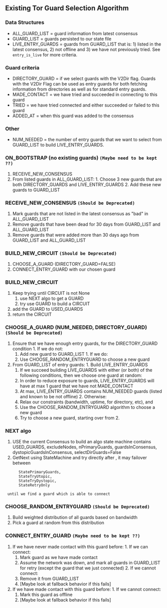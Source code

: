 ## Existing Tor Guard Selection Algorithm

### Data Structures
- ALL_GUARD_LIST = guard information from latest consensus
- GUARD_LIST = guards persisted to our state file
- LIVE_ENTRY_GUARDS = guards from GUARD_LIST that is: 1) listed in the latest consensus, 2) not offline and 3) we have not previously tried. See `entry_is_live` for more criteria.

### Guard criteria
- DIRECTORY_GUARD = if we select guards with the V2Dir flag. Guards with the V2Dir Flag can be used as entry guards for both fetching information from directories as well as for standard entry guards.
- MADE_CONTACT = we have tried and succeeded in connecting to this guard
- TRIED = we have tried connected and either succeeded or failed to this guard
- ADDED_AT = when this guard was added to the consensus

### Other
- NUM_NEEDED = the number of entry guards that we want to select from GUARD_LIST to build LIVE_ENTRY_GUARDS.

### ON_BOOTSTRAP (no existing guards) `(Maybe need to be kept ??)`
  1. RECEIVE_NEW_CONSENSUS
  2. From listed guards in ALL_GUARD_LIST:
    1. Choose 3 new guards that are both DIRECTORY_GUARDS and LIVE_ENTRY_GUARDS
    2. Add these new guards to GUARD_LIST

### RECEIVE_NEW_CONSENSUS `(Should be Deprecated)`
  1. Mark guards that are not listed in the latest consensus as "bad" in ALL_GUARD_LIST
  2. Remove guards that have been dead for 30 days from GUARD_LIST and ALL_GUARD_LIST
  3. Remove guards that were added more than 30 days ago from GUARD_LIST and ALL_GUARD_LIST

### BUILD_NEW_CIRCUIT `(Should be Deprecated)`
  1. CHOOSE_A_GUARD (DIRECTORY_GUARD=FALSE)
  2. CONNECT_ENTRY_GUARD with our chosen guard

### BUILD_NEW_CIRCUIT
  1. Keep trying until CIRCUIT is not None
      1. use NEXT algo to get a GUARD
      2. try use GUARD to build a CIRCUIT
  2. add the GUARD to USED_GUARDS
  3. return the CIRCUIT

### CHOOSE_A_GUARD (NUM_NEEDED, DIRECTORY_GUARD) `(Should be Deprecated)`
  1. Ensure that we have enough entry guards, for the DIRECTORY_GUARD condition
    1. If we do not:
      1. Add new guard to GUARD_LIST
    1. If we do:
      1. Use CHOOSE_RANDOM_ENTRYGUARD to choose a new guard
  2. From GUARD_LIST of entry guards:
    1. Build LIVE_ENTRY_GUARDS
      1. If we succeed building LIVE_GUARDS with either (or both) of the following conditions, then we choose one guard at random:
        1. In order to reduce exposure to guards, LIVE_ENTRY_GUARDS will have at max 1 guard that we have not MADE_CONTACT
        2. At max, LIVE_ENTRY_GUARDS contains NUM_NEEDED guards (listed and known to be not offline)
    2. Otherwise:
      1. Relax our constraints (bandwidth, uptime, for directory, etc), and
      2. Use the CHOOSE_RANDOM_ENTRYGUARD algorithm to choose a new guard
      3. Try to choose a new guard, starting over from 2.

### NEXT algo
  1. USE the current Consensus to build an algo state machine contains USED_GUARDS, excludeNodes, nPrimaryGuards, guardsInConsensus, dystopicGuardsInConsensus, selectDirGuards=False
  2. GetNext using StateMachine and try directly after , it may failover between

  ```
        StatePrimaryGuards,
        StateTryUtopic,
        StateTryDystopic,
        StateRetryOnly
  ```

     until we find a guard which is able to connect

### CHOOSE_RANDOM_ENTRYGUARD `(Should be Deprecated)`
  1. Build weighted distribution of all guards based on bandwidth
  2. Pick a guard at random from this distribution

### CONNECT_ENTRY_GUARD `(Maybe need to be kept ??)`
  1. If we have never made contact with this guard before:
    1. If we can connect:
      1. Mark guard as we have made contact
      2. Assume the network was down, and mark all guards in GUARD_LIST for retry (except the guard that we just connected)
    2. If we cannot connect:
      1. Remove it from GUARD_LIST
      2. [Maybe look at fallback behavior if this fails]
  2. If we have made contact with this guard before:
    1. If we cannot connect:
      1. Mark this guard as offline
     2. [Maybe look at fallback behavior if this fails]

